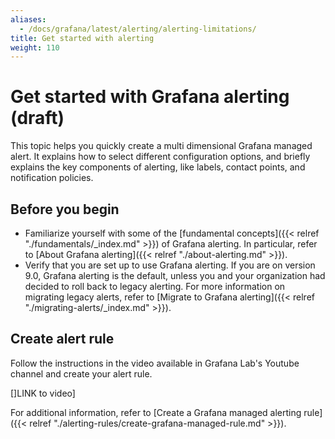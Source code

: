 ```yaml
---
aliases:
  - /docs/grafana/latest/alerting/alerting-limitations/
title: Get started with alerting
weight: 110
---
```


# Get started with Grafana alerting (draft)

This topic helps you quickly create a multi dimensional Grafana managed alert. It explains how to select different configuration options, and briefly explains the key components of alerting, like labels, contact points, and notification policies.

## Before you begin

- Familiarize yourself with some of the [fundamental concepts]({{< relref "./fundamentals/_index.md" >}}) of Grafana alerting. In particular, refer to [About Grafana alerting]({{< relref "./about-alerting.md" >}}).
- Verify that you are set up to use Grafana alerting. If you are on version 9.0, Grafana alerting is the default, unless you and your organization had decided to roll back to legacy alerting. For more information on migrating legacy alerts, refer to [Migrate to Grafana alerting]({{< relref "./migrating-alerts/_index.md" >}}).

## Create alert rule

Follow the instructions in the video available in Grafana Lab's Youtube channel and create your alert rule.

[]LINK to video] <!-- (link to drive: https://drive.google.com/file/d/1reF2mZo9lOij9uFcdWIiMXfIYDtDr3VD/view) -->

For additional information, refer to [Create a Grafana managed alerting rule]({{< relref "./alerting-rules/create-grafana-managed-rule.md" >}}).
